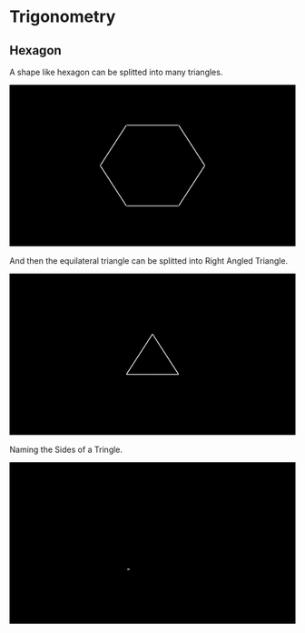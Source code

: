 # Trigonometry
## Hexagon

A shape like hexagon can be splitted into many triangles.

[![Test](/Media/gifs/Hexagon.gif)](/Media/Videos/hexagon.mp4)

And then the equilateral triangle can be splitted into Right Angled Triangle.

[![Test](/Media/gifs/Splitting_into_RightTriangle.gif)](/Media/Videos/hexagon.mp4)

Naming the Sides of a Tringle.

[![Test](/Media/gifs/Sides.gif)](/Media/Videos/sides.mp4)
